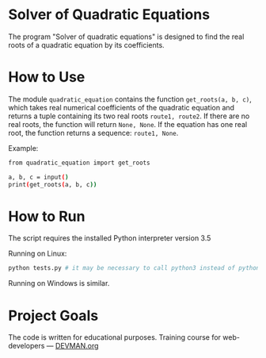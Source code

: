 # Solver of Quadratic Equations

The program "Solver of quadratic equations" is designed to find the real roots of a quadratic equation by its coefficients.

# How to Use

The module ```quadratic_equation``` contains the function ```get_roots(a, b, c)```, which takes real numerical coefficients of the quadratic equation and returns a tuple containing its two real roots ```route1, route2```. If there are no real roots, the function will return ```None, None```. If the equation has one real root, the function returns a sequence: ```route1, None```.

Example:

```bash
from quadratic_equation import get_roots

a, b, c = input()
print(get_roots(a, b, c)) 
```

# How to Run

The script requires the installed Python interpreter version 3.5

Running on Linux:

```bash
python tests.py # it may be necessary to call python3 instead of python, depending on the settings of the operating system
```

Running on Windows is similar.

# Project Goals

The code is written for educational purposes. Training course for web-developers ― [DEVMAN.org](https://devman.org)
